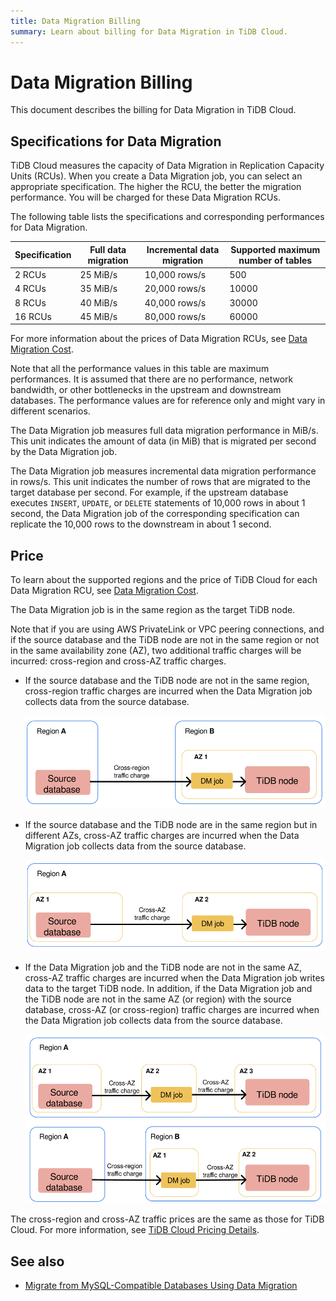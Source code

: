 ```yaml
---
title: Data Migration Billing
summary: Learn about billing for Data Migration in TiDB Cloud.
---
```


# Data Migration Billing

This document describes the billing for Data Migration in TiDB Cloud.

## Specifications for Data Migration

TiDB Cloud measures the capacity of Data Migration in Replication Capacity Units (RCUs). When you create a Data Migration job, you can select an appropriate specification. The higher the RCU, the better the migration performance. You will be charged for these Data Migration RCUs.

The following table lists the specifications and corresponding performances for Data Migration.

| Specification | Full data migration | Incremental data migration | Supported maximum number of tables |
|---------------|---------------------|----------------------------|-----------------------|
| 2 RCUs  | 25 MiB/s | 10,000 rows/s | 500   |
| 4 RCUs  | 35 MiB/s | 20,000 rows/s | 10000 |
| 8 RCUs  | 40 MiB/s | 40,000 rows/s | 30000 |
| 16 RCUs | 45 MiB/s | 80,000 rows/s | 60000 |

For more information about the prices of Data Migration RCUs, see [Data Migration Cost](https://www.pingcap.com/tidb-dedicated-pricing-details/#dm-cost).

Note that all the performance values in this table are maximum performances. It is assumed that there are no performance, network bandwidth, or other bottlenecks in the upstream and downstream databases. The performance values are for reference only and might vary in different scenarios.

The Data Migration job measures full data migration performance in MiB/s. This unit indicates the amount of data (in MiB) that is migrated per second by the Data Migration job.

The Data Migration job measures incremental data migration performance in rows/s. This unit indicates the number of rows that are migrated to the target database per second. For example, if the upstream database executes `INSERT`, `UPDATE`, or `DELETE` statements of 10,000 rows in about 1 second, the Data Migration job of the corresponding specification can replicate the 10,000 rows to the downstream in about 1 second.

## Price

To learn about the supported regions and the price of TiDB Cloud for each Data Migration RCU, see [Data Migration Cost](https://www.pingcap.com/tidb-cloud-pricing-details/#dm-cost).

The Data Migration job is in the same region as the target TiDB node.

Note that if you are using AWS PrivateLink or VPC peering connections, and if the source database and the TiDB node are not in the same region or not in the same availability zone (AZ), two additional traffic charges will be incurred: cross-region and cross-AZ traffic charges.

- If the source database and the TiDB node are not in the same region, cross-region traffic charges are incurred when the Data Migration job collects data from the source database.

    ![Cross-region traffic charges](/media/tidb-cloud/dm-billing-cross-region-fees.png)

- If the source database and the TiDB node are in the same region but in different AZs, cross-AZ traffic charges are incurred when the Data Migration job collects data from the source database.

    ![Cross-AZ traffic charges](/media/tidb-cloud/dm-billing-cross-az-fees.png)

- If the Data Migration job and the TiDB node are not in the same AZ, cross-AZ traffic charges are incurred when the Data Migration job writes data to the target TiDB node. In addition, if the Data Migration job and the TiDB node are not in the same AZ (or region) with the source database, cross-AZ (or cross-region) traffic charges are incurred when the Data Migration job collects data from the source database.

    ![Cross-region and cross-AZ traffic charges](/media/tidb-cloud/dm-billing-cross-region-and-az-fees.png)

The cross-region and cross-AZ traffic prices are the same as those for TiDB Cloud. For more information, see [TiDB Cloud Pricing Details](https://en.pingcap.com/tidb-cloud-pricing-details/).

## See also

- [Migrate from MySQL-Compatible Databases Using Data Migration](/tidb-cloud/migrate-from-mysql-using-data-migration.md)
